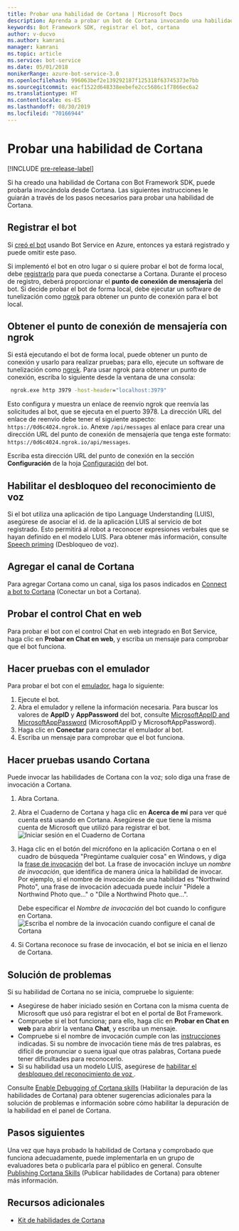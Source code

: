 ```yaml
---
title: Probar una habilidad de Cortana | Microsoft Docs
description: Aprenda a probar un bot de Cortana invocando una habilidad de Cortana.
keywords: Bot Framework SDK, registrar el bot, cortana
author: v-ducvo
ms.author: kamrani
manager: kamrani
ms.topic: article
ms.service: bot-service
ms.date: 05/01/2018
monikerRange: azure-bot-service-3.0
ms.openlocfilehash: 996063bef2e139292187f125318f63745373e7bb
ms.sourcegitcommit: eacf1522d648338eebefe2cc5686c1f7866ec6a2
ms.translationtype: HT
ms.contentlocale: es-ES
ms.lasthandoff: 08/30/2019
ms.locfileid: "70166944"
---
```

# <a name="test-a-cortana-skill"></a>Probar una habilidad de Cortana

[!INCLUDE [pre-release-label](includes/pre-release-label-v3.md)]
 
Si ha creado una habilidad de Cortana con Bot Framework SDK, puede probarla invocándola desde Cortana. Las siguientes instrucciones le guiarán a través de los pasos necesarios para probar una habilidad de Cortana.

## <a name="register-your-bot"></a>Registrar el bot
Si [creó el bot](~/bot-service-quickstart.md) usando Bot Service en Azure, entonces ya estará registrado y puede omitir este paso.

Si implementó el bot en otro lugar o si quiere probar el bot de forma local, debe [registrarlo](bot-service-quickstart-registration.md) para que pueda conectarse a Cortana. Durante el proceso de registro, deberá proporcionar el **punto de conexión de mensajería** del bot. Si decide probar el bot de forma local, debe ejecutar un software de tunelización como [ngrok](http://ngrok.com) para obtener un punto de conexión para el bot local.

## <a name="get-messaging-endpoint-using-ngrok"></a>Obtener el punto de conexión de mensajería con ngrok

Si está ejecutando el bot de forma local, puede obtener un punto de conexión y usarlo para realizar pruebas; para ello, ejecute un software de tunelización como [ngrok](https://ngrok.com). Para usar ngrok para obtener un punto de conexión, escriba lo siguiente desde la ventana de una consola: 

```cmd
 ngrok.exe http 3979 -host-header="localhost:3979"
``` 

Esto configura y muestra un enlace de reenvío ngrok que reenvía las solicitudes al bot, que se ejecuta en el puerto 3978. La dirección URL del enlace de reenvío debe tener el siguiente aspecto: `https://0d6c4024.ngrok.io`.  Anexe `/api/messages` al enlace para crear una dirección URL del punto de conexión de mensajería que tenga este formato: `https://0d6c4024.ngrok.io/api/messages`. 

Escriba esta dirección URL del punto de conexión en la sección **Configuración** de la hoja [Configuración](~/bot-service-manage-settings.md) del bot.

## <a name="enable-speech-recognition-priming"></a>Habilitar el desbloqueo del reconocimiento de voz
Si el bot utiliza una aplicación de tipo Language Understanding (LUIS), asegúrese de asociar el id. de la aplicación LUIS al servicio de bot registrado. Esto permitirá al robot a reconocer expresiones verbales que se hayan definido en el modelo LUIS. Para obtener más información, consulte [Speech priming](~/bot-service-manage-speech-priming.md) (Desbloqueo de voz).

## <a name="add-the-cortana-channel"></a>Agregar el canal de Cortana
Para agregar Cortana como un canal, siga los pasos indicados en [Connect a bot to Cortana](bot-service-channel-connect-cortana.md) (Conectar un bot a Cortana).

## <a name="test-using-web-chat-control"></a>Probar el control Chat en web

Para probar el bot con el control Chat en web integrado en Bot Service, haga clic en **Probar en Chat en web**, y escriba un mensaje para comprobar que el bot funciona.

## <a name="test-using-emulator"></a>Hacer pruebas con el emulador

Para probar el bot con el [emulador](~/bot-service-debug-emulator.md), haga lo siguiente:

1. Ejecute el bot.
2. Abra el emulador y rellene la información necesaria. Para buscar los valores de **AppID** y **AppPassword** del bot, consulte [MicrosoftAppID and MicrosoftAppPassword](bot-service-manage-overview.md#microsoftappid-and-microsoftapppassword) (MicrosoftAppID y MicrosoftAppPassword). 
3. Haga clic en **Conectar** para conectar el emulador al bot.
4. Escriba un mensaje para comprobar que el bot funciona.

## <a name="test-using-cortana"></a>Hacer pruebas usando Cortana
Puede invocar las habilidades de Cortana con la voz; solo diga una frase de invocación a Cortana. 
1. Abra Cortana.
2. Abra el Cuaderno de Cortana y haga clic en **Acerca de mí** para ver qué cuenta está usando en Cortana. Asegúrese de que tiene la misma cuenta de Microsoft que utilizó para registrar el bot. 
   ![Iniciar sesión en el Cuaderno de Cortana](~/media/cortana/cortana-notebook.png)
2. Haga clic en el botón del micrófono en la aplicación Cortana o en el cuadro de búsqueda "Pregúntame cualquier cosa" en Windows, y diga la [frase de invocación][InvocationNameGuidelines] del bot. La frase de invocación incluye un *nombre de invocación*, que identifica de manera única la habilidad de invocar. Por ejemplo, si el nombre de invocación de una habilidad es "Northwind Photo", una frase de invocación adecuada puede incluir "Pídele a Northwind Photo que..." o "Dile a Northwind Photo que...".

   Debe especificar el *Nombre de invocación* del bot cuando lo configure en Cortana.
   ![Escriba el nombre de la invocación cuando configure el canal de Cortana](~/media/cortana/cortana-invocation-name-callout.png)

3. Si Cortana reconoce su frase de invocación, el bot se inicia en el lienzo de Cortana. 

## <a name="troubleshoot"></a>Solución de problemas

Si su habilidad de Cortana no se inicia, compruebe lo siguiente:
* Asegúrese de haber iniciado sesión en Cortana con la misma cuenta de Microsoft que usó para registrar el bot en el portal de Bot Framework.
* Compruebe si el bot funciona; para ello, haga clic en **Probar en Chat en web** para abrir la ventana **Chat**, y escriba un mensaje.
* Compruebe si el nombre de invocación cumple con las [instrucciones][InvocationNameGuidelines] indicadas. Si su nombre de invocación tiene más de tres palabras, es difícil de pronunciar o suena igual que otras palabras, Cortana puede tener dificultades para reconocerlo.
* Si su habilidad usa un modelo LUIS, asegúrese de [habilitar el desbloqueo del reconocimiento de voz ](~/bot-service-manage-speech-priming.md).

Consulte [Enable Debugging of Cortana skills][Cortana-TestBestPractice] (Habilitar la depuración de las habilidades de Cortana) para obtener sugerencias adicionales para la solución de problemas e información sobre cómo habilitar la depuración de la habilidad en el panel de Cortana. 


## <a name="next-steps"></a>Pasos siguientes

Una vez que haya probado la habilidad de Cortana y comprobado que funciona adecuadamente, puede implementarla en un grupo de evaluadores beta o publicarla para el público en general. Consulte [Publishing Cortana Skills][Cortana-Publish] (Publicar habilidades de Cortana) para obtener más información.

## <a name="additional-resources"></a>Recursos adicionales
* [Kit de habilidades de Cortana][CortanaGetStarted]

[CortanaGetStarted]: /cortana/getstarted

[BFPortal]: https://dev.botframework.com/
[CortanaDevCenter]: https://developer.microsoft.com/cortana

[CortanaSpecificEntities]: https://aka.ms/cortana-channel-data
[CortanaAuth]: https://aka.ms/add-auth-cortana-skill

[InvocationNameGuidelines]: https://aka.ms/cortana-invocation-guidelines 


[Cortana-Debug]: https://aka.ms/cortana-enable-debug
[Cortana-TestBestPractice]: https://aka.ms/cortana-test-best-practice
[Cortana-Publish]: /cortana/skills/publish-skill
